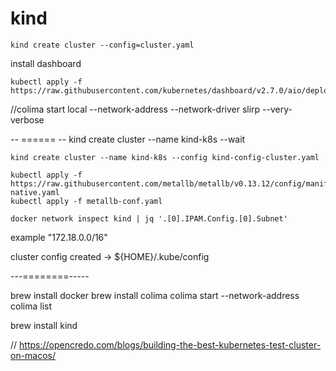 
# kind

``` create kind cluster from config file
kind create cluster --config=cluster.yaml
```

install dashboard
```
kubectl apply -f https://raw.githubusercontent.com/kubernetes/dashboard/v2.7.0/aio/deploy/recommended.yaml
```

//colima start local --network-address --network-driver slirp --very-verbose

-- ====== --
kind create cluster --name kind-k8s --wait

``` create kind
kind create cluster --name kind-k8s --config kind-config-cluster.yaml
```
```install MetalLB
kubectl apply -f https://raw.githubusercontent.com/metallb/metallb/v0.13.12/config/manifests/metallb-native.yaml
kubectl apply -f metallb-conf.yaml
```

```apply metalLB configuration
docker network inspect kind | jq '.[0].IPAM.Config.[0].Subnet'
```
example "172.18.0.0/16"



cluster config created -> ${HOME}/.kube/config


---========-----


brew install docker
brew install colima
colima start --network-address
colima list

brew install kind

//
https://opencredo.com/blogs/building-the-best-kubernetes-test-cluster-on-macos/